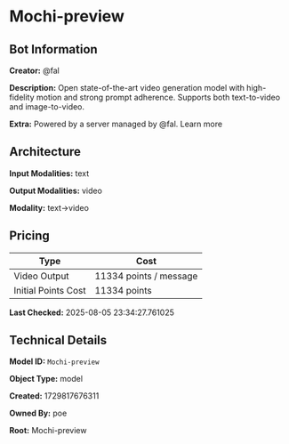 # Mochi-preview

## Bot Information

**Creator:** @fal

**Description:** Open state-of-the-art video generation model with high-fidelity motion and strong prompt adherence. Supports both text-to-video and image-to-video.

**Extra:** Powered by a server managed by @fal. Learn more


## Architecture

**Input Modalities:** text

**Output Modalities:** video

**Modality:** text->video


## Pricing

| Type | Cost |
|------|------|
| Video Output | 11334 points / message |
| Initial Points Cost | 11334 points |

**Last Checked:** 2025-08-05 23:34:27.761025


## Technical Details

**Model ID:** `Mochi-preview`

**Object Type:** model

**Created:** 1729817676311

**Owned By:** poe

**Root:** Mochi-preview

